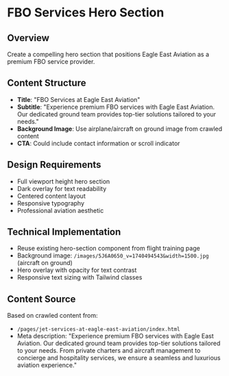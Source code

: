 # FBO Services Hero Section

## Overview
Create a compelling hero section that positions Eagle East Aviation as a premium FBO service provider.

## Content Structure
- **Title**: "FBO Services at Eagle East Aviation"
- **Subtitle**: "Experience premium FBO services with Eagle East Aviation. Our dedicated ground team provides top-tier solutions tailored to your needs."
- **Background Image**: Use airplane/aircraft on ground image from crawled content
- **CTA**: Could include contact information or scroll indicator

## Design Requirements
- Full viewport height hero section
- Dark overlay for text readability
- Centered content layout
- Responsive typography
- Professional aviation aesthetic

## Technical Implementation
- Reuse existing hero-section component from flight training page
- Background image: `/images/5J6A0650_v=1740494543&width=1500.jpg` (aircraft on ground)
- Hero overlay with opacity for text contrast
- Responsive text sizing with Tailwind classes

## Content Source
Based on crawled content from:
- `/pages/jet-services-at-eagle-east-aviation/index.html`
- Meta description: "Experience premium FBO services with Eagle East Aviation. Our dedicated ground team provides top-tier solutions tailored to your needs. From private charters and aircraft management to concierge and hospitality services, we ensure a seamless and luxurious aviation experience."